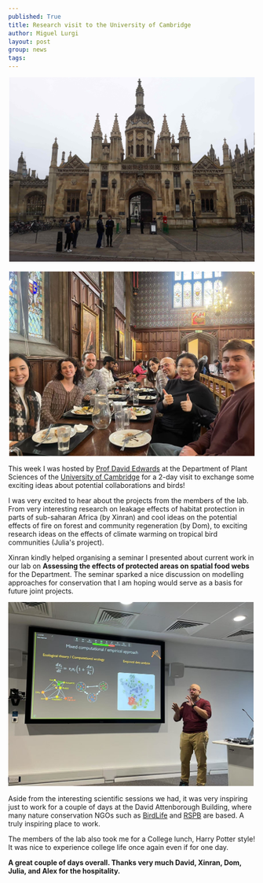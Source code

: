 ```yaml
---
published: True
title: Research visit to the University of Cambridge
author: Miguel Lurgi
layout: post
group: news
tags: 
---
```


<p style="text-align:center;"><img src="/static/img/news/2025_Cambridge_1.jpg" alt="Kings" class="img-fluid" width="500"> &nbsp; <img src="/static/img/news/2025_Cambridge_2.jpg" alt="college dinner" class="img-fluid" width="500"> </p>

This week I was hosted by [Prof David Edwards](https://www.plantsci.cam.ac.uk/staff/professor-david-edwards) at the Department of Plant Sciences of the [University of Cambridge](https://www.cam.ac.uk/) for a 2-day visit to exchange some exciting ideas about potential collaborations and birds! 

I was very excited to hear about the projects from the members of the lab. From very interesting research on leakage effects of habitat protection in parts of sub-saharan Africa (by Xinran) and cool ideas on the potential effects of fire on forest and community regeneration (by Dom), to exciting research ideas on the effects of climate warming on tropical bird communities (Julia's project).

Xinran kindly helped organising a seminar I presented about current work in our lab on **Assessing the effects of protected areas on spatial food webs** for the Department. The seminar sparked a nice discussion on modelling approaches for conservation that I am hoping would serve as a basis for future joint projects.

<img src="/static/img/news/2025_Cambridge_3.jpg" alt="Presentation" class="img-fluid" width="500">

Aside from the interesting scientific sessions we had, it was very inspiring just to work for a couple of days at the David Attenborough Building, where many nature conservation NGOs such as [BirdLife](https://www.birdlife.org/) and [RSPB](https://www.rspb.org.uk/) are based. A truly inspiring place to work.

The members of the lab also took me for a College lunch, Harry Potter style! It was nice to experience college life once again even if for one day.

**A great couple of days overall. Thanks very much David, Xinran, Dom, Julia, and Alex for the hospitality.** 
